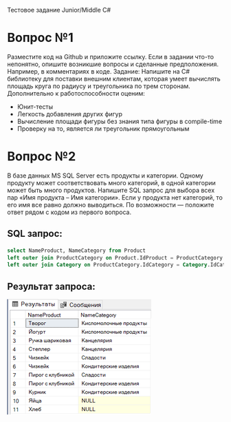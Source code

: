 Тестовое задание Junior/Middle C#

# Вопрос №1

Разместите код на Github и приложите ссылку. Если в задании что-то непонятно, опишите возникшие вопросы и сделанные предположения. Например, в комментариях в коде.
Задание:
Напишите на C# библиотеку для поставки внешним клиентам, которая умеет вычислять площадь круга по радиусу и треугольника по трем сторонам. Дополнительно к работоспособности оценим:
  + Юнит-тесты
  + Легкость добавления других фигур
  + Вычисление площади фигуры без знания типа фигуры в compile-time
  + Проверку на то, является ли треугольник прямоугольным

# Вопрос №2 

В базе данных MS SQL Server есть продукты и категории. Одному продукту может соответствовать много категорий, в одной категории может быть много продуктов. Напишите SQL запрос для выбора всех пар «Имя продукта – Имя категории». Если у продукта нет категорий, то его имя все равно должно выводиться.
По возможности — положите ответ рядом с кодом из первого вопроса.

## SQL запрос:
```sql
select NameProduct, NameCategory from Product
left outer join ProductCategory on Product.IdProduct = ProductCategory.IdProduct
left outer join Category on ProductCategory.IdCategory = Category.IdCategory
```

## Результат запроса:

![](https://github.com/SorokaIvan/MindboxTestTask/blob/main/%D0%A0%D0%B5%D0%B7%D1%83%D0%BB%D1%8C%D1%82%D0%B0%D1%82%20sql%20%D0%B7%D0%B0%D0%BF%D1%80%D0%BE%D1%81%D0%B0.png)
